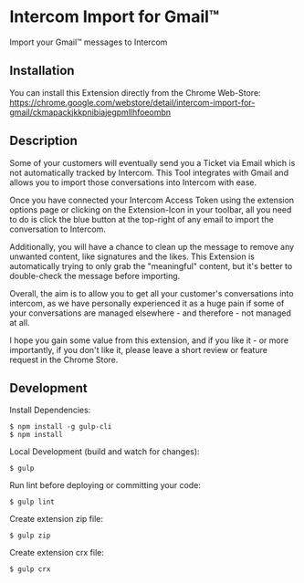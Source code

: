 # Intercom Import for Gmail™
Import your Gmail™ messages to Intercom

## Installation

You can install this Extension directly from the Chrome Web-Store:
https://chrome.google.com/webstore/detail/intercom-import-for-gmail/ckmapackjkkpnibiajegpmllhfoeombn

## Description

Some of your customers will eventually send you a Ticket via Email which is not automatically tracked by Intercom. This Tool integrates with Gmail and allows you to import those conversations into Intercom with ease.

Once you have connected your Intercom Access Token using the extension options page or clicking on the Extension-Icon in your toolbar, all you need to do is click the blue button at the top-right of any email to import the conversation to Intercom.

Additionally, you will have a chance to clean up the message to remove any unwanted content, like signatures and the likes. This Extension is automatically trying to only grab the "meaningful" content, but it's better to double-check the message before importing.

Overall, the aim is to allow you to get all your customer's conversations into intercom, as we have personally experienced it as a huge pain if some of your conversations are managed elsewhere - and therefore - not managed at all.

I hope you gain some value from this extension, and if you like it - or more importantly, if you don't like it, please leave a short review or feature request in the Chrome Store.

## Development

Install Dependencies:

    $ npm install -g gulp-cli
    $ npm install

Local Development (build and watch for changes):

    $ gulp

Run lint before deploying or committing your code:

    $ gulp lint

Create extension zip file:

    $ gulp zip

Create extension crx file:

    $ gulp crx
